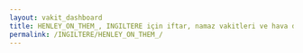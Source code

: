 ```yaml
---
layout: vakit_dashboard
title: HENLEY_ON_THEM_, INGILTERE için iftar, namaz vakitleri ve hava durumu - ilçe/eyalet seç
permalink: /INGILTERE/HENLEY_ON_THEM_/
---
```


<script type="text/javascript">
  var GLOBAL_COUNTRY = 'INGILTERE';
  var GLOBAL_CITY = 'HENLEY_ON_THEM_';
  var GLOBAL_STATE = '';
  var lat = 72;
  var lon = 21;
</script>
